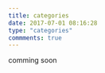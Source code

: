 ```yaml
---
title: categories
date: 2017-07-01 08:16:28
type: "categories"
commments: true
---
```


comming soon
